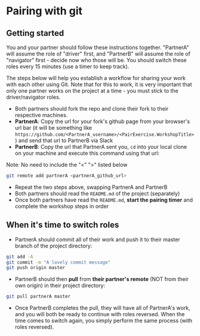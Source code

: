 # Pairing with git

## Getting started
You and your partner should follow these instructions together. "PartnerA" will assume the role of "driver" first, and "PartnerB" will assume the role of "navigator" first - decide now who those will be. You should switch these roles every 15 minutes (use a timer to keep track).

The steps below will help you establish a workflow for sharing your work with each other using Git. Note that for this to work, it is very important that only one partner works on the project at a time - you must stick to the driver/navigator roles.

- Both partners should fork the repo and clone their fork to their respective machines.
- **PartnerA**: Copy the url for your fork's github page from your browser's url bar (it will be something like `https://github.com/<PartnerA_username>/<PairExercise.WorkshopTitle>`) and send that url to PartnerB via Slack
- **PartnerB**: Copy the url that PartnerA sent you, `cd` into your local clone on your machine and execute this command using that url:

Note: No need to include the "<" ">" listed below

```bash
git remote add partnerA <partnerA_github_url>
```
- Repeat the two steps above, swapping PartnerA and PartnerB
- Both partners should read the `README.md` of the project (separately)
- Once both partners have read the `README.md`, **start the pairing timer** and complete the workshop steps in order

## When it's time to switch roles
- PartnerA should commit all of their work and push it to their master branch of the project directory:
```bash
git add -A
git commit -m "A lovely commit message"
git push origin master
```
- PartnerB should then **pull** from **their partner's remote** (NOT from their own origin) in their project directory:
```bash
git pull partnerA master
```
- Once PartnerB completes the pull, they will have all of PartnerA's work, and you will both be ready to continue with roles reversed. When the time comes to switch again, you simply perform the same process (with roles reversed).
